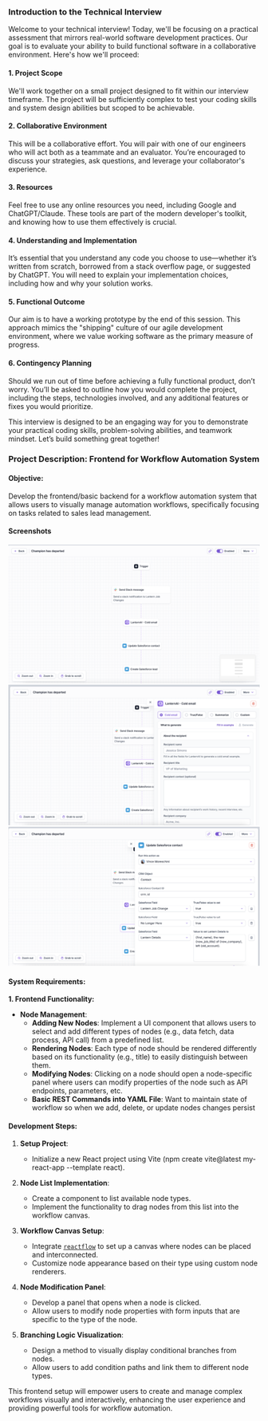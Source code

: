 ### Introduction to the Technical Interview

Welcome to your technical interview! Today, we'll be focusing on a practical assessment that mirrors real-world software development practices. Our goal is to evaluate your ability to build functional software in a collaborative environment. Here's how we'll proceed:

#### 1. **Project Scope**
We'll work together on a small project designed to fit within our interview timeframe. The project will be sufficiently complex to test your coding skills and system design abilities but scoped to be achievable.

#### 2. **Collaborative Environment**
This will be a collaborative effort. You will pair with one of our engineers who will act both as a teammate and an evaluator. You’re encouraged to discuss your strategies, ask questions, and leverage your collaborator's experience.

#### 3. **Resources**
Feel free to use any online resources you need, including Google and ChatGPT/Claude. These tools are part of the modern developer's toolkit, and knowing how to use them effectively is crucial.

#### 4. **Understanding and Implementation**
It’s essential that you understand any code you choose to use—whether it’s written from scratch, borrowed from a stack overflow page, or suggested by ChatGPT. You will need to explain your implementation choices, including how and why your solution works.

#### 5. **Functional Outcome**
Our aim is to have a working prototype by the end of this session. This approach mimics the "shipping" culture of our agile development environment, where we value working software as the primary measure of progress.

#### 6. **Contingency Planning**
Should we run out of time before achieving a fully functional product, don’t worry. You’ll be asked to outline how you would complete the project, including the steps, technologies involved, and any additional features or fixes you would prioritize.

This interview is designed to be an engaging way for you to demonstrate your practical coding skills, problem-solving abilities, and teamwork mindset. Let’s build something great together!

### Project Description: Frontend for Workflow Automation System

#### Objective:
Develop the frontend/basic backend for a workflow automation system that allows users to visually manage automation workflows, specifically focusing on tasks related to sales lead management.

#### Screenshots

![Workflow](img/overview.png)
![Custom Panel](img/custom-node-panel.png)
![Custom Panel 2](img/custom-node-panel2.png)

#### System Requirements:

**1. Frontend Functionality:**
   - **Node Management**:
     - **Adding New Nodes**: Implement a UI component that allows users to select and add different types of nodes (e.g., data fetch, data process, API call) from a predefined list.
     - **Rendering Nodes**: Each type of node should be rendered differently based on its functionality (e.g., title) to easily distinguish between them.
     - **Modifying Nodes**: Clicking on a node should open a node-specific panel where users can modify properties of the node such as API endpoints, parameters, etc.
     - **Basic REST Commands into YAML File**: Want to maintain state of workflow so when we add, delete, or update nodes changes persist

#### Development Steps:
1. **Setup Project**:
   - Initialize a new React project using Vite (npm create vite@latest my-react-app --template react).

2. **Node List Implementation**:
   - Create a component to list available node types.
   - Implement the functionality to drag nodes from this list into the workflow canvas.

3. **Workflow Canvas Setup**:
   - Integrate [`reactflow`](https://reactflow.dev) to set up a canvas where nodes can be placed and interconnected.
   - Customize node appearance based on their type using custom node renderers.

4. **Node Modification Panel**:
   - Develop a panel that opens when a node is clicked.
   - Allow users to modify node properties with form inputs that are specific to the type of the node.

5. **Branching Logic Visualization**:
   - Design a method to visually display conditional branches from nodes.
   - Allow users to add condition paths and link them to different node types.


This frontend setup will empower users to create and manage complex workflows visually and interactively, enhancing the user experience and providing powerful tools for workflow automation.
